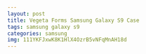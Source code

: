 ```yaml
---
layout: post
title: Vegeta Forms Samsung Galaxy S9 Case
tags: samsung galaxy s9
categories: samsung
img: 111YKFJxwK8K1HlX4OzrB5vNFqMnAH18d
---
```

